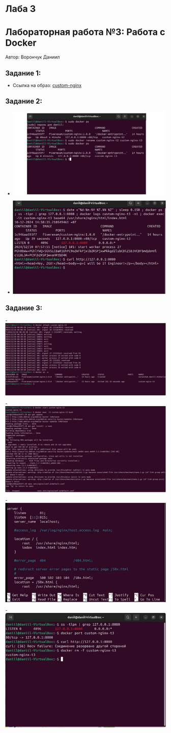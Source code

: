 # Лаба 3

# Лабораторная работа №3: Работа с Docker

Автор: Ворончук Даниил

## Задание 1: 

- Ссылка на образ: [custom-nginx](https://hub.docker.com/repository/docker/fiverexam/custom-nginx/tags)

## Задание 2: 

- ![all text](1.jpg)

- ![all text](2.jpg)

## Задание 3:

-![all text](3.1.jpg)

-![all text](5.jpg)

-![all text](4.1.jpg)

-![all text](6.jpg)




